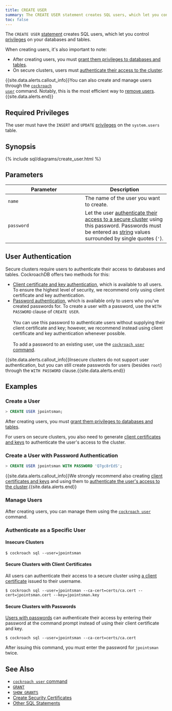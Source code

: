 ```yaml
---
title: CREATE USER
summary: The CREATE USER statement creates SQL users, which let you control privileges on your databases and tables.
toc: false
---
```


The `CREATE USER` [statement](sql-statements.html) creates SQL users, which let you control [privileges](privileges.html) on your databases and tables.

When creating users, it's also important to note:

- After creating users, you must [grant them privileges to databases and tables](grant.html).
- On secure clusters, users must [authenticate their access to the cluster](#user-authentication).

{{site.data.alerts.callout_info}}You can also create and manage users through the <a href="create-and-manage-users.html"><code>cockroach user</code></a> command. Notably, this is the most efficient way to <a href="create-and-manage-users.html#remove-a-user">remove users</a>.{{site.data.alerts.end}}

<div id="toc"></div>

## Required Privileges

The user must have the `INSERT` and `UPDATE` [privileges](privileges.html) on the `system.users` table. 

## Synopsis

{% include sql/diagrams/create_user.html %}

## Parameters

<style>
table td:first-child {
    min-width: 225px;
}
</style>

| Parameter | Description |
|-----------|-------------|
|`name` | The name of the user you want to create.|
|`password` | Let the user [authenticate their access to a secure cluster](#user-authentication) using this password. Passwords must be entered as [string](string.html) values surrounded by single quotes (`'`).|

## User Authentication

Secure clusters require users to authenticate their access to databases and tables. CockroachDB offers two methods for this:

- [Client certificate and key authentication](#secure-clusters-with-client-certificates), which is available to all users. To ensure the highest level of security, we recommend only using client certificate and key authentication.
- [Password authentication](#secure-clusters-with-passwords), which is available only to users who you've created passwords for. To create a user with a password, use the `WITH PASSWORD` clause of `CREATE USER`. <br/><br/>You can use this password to authenticate users without supplying their client certificate and key; however, we recommend instead using client certificate and key authentication whenever possible. <br/><br/>To add a password to an existing user, use the [`cockroach user` command](create-and-manage-users.html#update-a-users-password).

{{site.data.alerts.callout_info}}Insecure clusters do not support user authentication, but you can still create passwords for users (besides <code>root</code>) through the <code>WITH PASSWORD</code> clause.{{site.data.alerts.end}}

## Examples

### Create a User

~~~ sql
> CREATE USER jpointsman;
~~~

After creating users, you must [grant them privileges to databases and tables](grant.html).

For users on secure clusters, you also need to generate [client certificates and keys](create-security-certificates.html#create-the-certificate-and-key-for-a-client) to authenticate the user's access to the cluster.

### Create a User with Password Authentication

~~~ sql
> CREATE USER jpointsman WITH PASSWORD 'Q7gc8rEdS';
~~~

{{site.data.alerts.callout_info}}We strongly recommend also creating <a href="create-security-certificates.html#create-the-certificate-and-key-for-a-client">client certificates and keys</a> and using them to <a href="#secure-clusters-with-client-certificates">authenticate the user's access to the cluster</a>.{{site.data.alerts.end}}

### Manage Users

After creating users, you can manage them using the [`cockroach user`](create-and-manage-users.html) command.

### Authenticate as a Specific User

#### Insecure Clusters

~~~ shell
$ cockroach sql --user=jpointsman
~~~

#### Secure Clusters with Client Certificates

All users can authenticate their access to a secure cluster using [a client certificate](create-security-certificates.html#create-the-certificate-and-key-for-a-client) issued to their username.

~~~ shell
$ cockroach sql --user=jpointsman --ca-cert=certs/ca.cert --cert=jpointsman.cert --key=jpointsman.key
~~~

#### Secure Clusters with Passwords

[Users with passwords](#create-a-user-with-password-authentication) can authenticate their access by entering their password at the command prompt instead of using their client certificate and key.

~~~ shell
$ cockroach sql --user=jpointsman --ca-cert=certs/ca.cert
~~~

After issuing this command, you must enter the password for `jpointsman` twice.

## See Also

- [`cockroach user` command](create-and-manage-users.html)
- [`GRANT`](grant.html)
- [`SHOW GRANTS`](show-grants.html)
- [Create Security Certificates](create-security-certificates.html)
- [Other SQL Statements](sql-statements.html)
